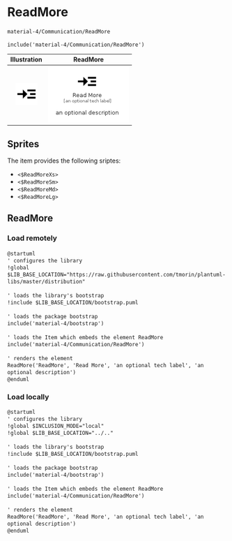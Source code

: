 # ReadMore


```text
material-4/Communication/ReadMore
```

```text
include('material-4/Communication/ReadMore')
```



| Illustration | ReadMore |
| :---: | :---: |
| ![illustration for Illustration](../../material-4/Communication/ReadMore.png) | ![illustration for ReadMore](../../material-4/Communication/ReadMore.Local.png) |



## Sprites
The item provides the following sriptes:

- `<$ReadMoreXs>`
- `<$ReadMoreSm>`
- `<$ReadMoreMd>`
- `<$ReadMoreLg>`





## ReadMore

### Load remotely
```plantuml
@startuml
' configures the library
!global $LIB_BASE_LOCATION="https://raw.githubusercontent.com/tmorin/plantuml-libs/master/distribution"

' loads the library's bootstrap
!include $LIB_BASE_LOCATION/bootstrap.puml

' loads the package bootstrap
include('material-4/bootstrap')

' loads the Item which embeds the element ReadMore
include('material-4/Communication/ReadMore')

' renders the element
ReadMore('ReadMore', 'Read More', 'an optional tech label', 'an optional description')
@enduml
```

### Load locally
```plantuml
@startuml
' configures the library
!global $INCLUSION_MODE="local"
!global $LIB_BASE_LOCATION="../.."

' loads the library's bootstrap
!include $LIB_BASE_LOCATION/bootstrap.puml

' loads the package bootstrap
include('material-4/bootstrap')

' loads the Item which embeds the element ReadMore
include('material-4/Communication/ReadMore')

' renders the element
ReadMore('ReadMore', 'Read More', 'an optional tech label', 'an optional description')
@enduml
```

